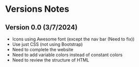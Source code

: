 # Versions Notes

## Version 0.0 (3/7/2024)
+ Icons using Awesome font (except the nav bar (Need to fix))
+ Use just CSS (not using Bootstrap)
+ Need to complete the website
+ Need to add variable colors instead of constant colors
+ Need to review the structure of HTML  
